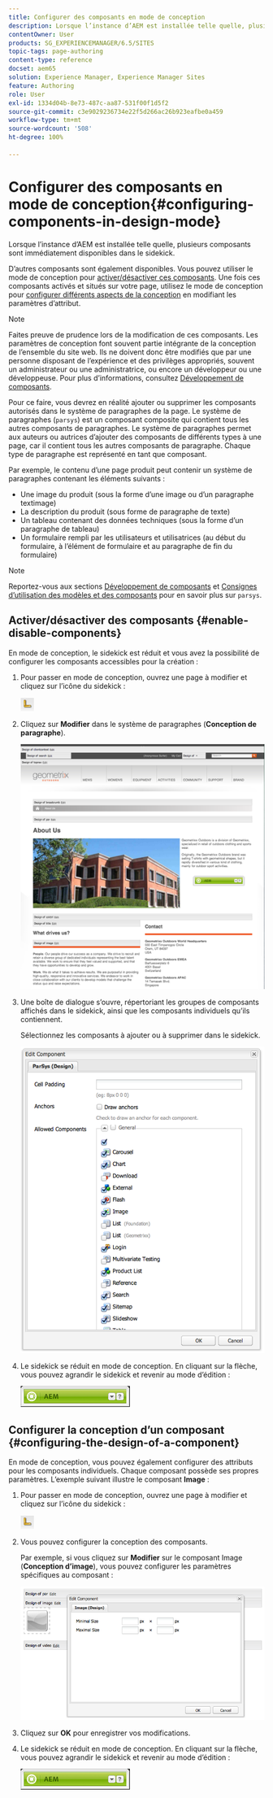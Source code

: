 ```yaml
---
title: Configurer des composants en mode de conception
description: Lorsque l’instance d’AEM est installée telle quelle, plusieurs composants sont immédiatement disponibles dans le sidekick. En outre, divers autres composants sont également disponibles. Vous pouvez utiliser le mode de conception pour activer/désactiver ces composants.
contentOwner: User
products: SG_EXPERIENCEMANAGER/6.5/SITES
topic-tags: page-authoring
content-type: reference
docset: aem65
solution: Experience Manager, Experience Manager Sites
feature: Authoring
role: User
exl-id: 1334d04b-8e73-487c-aa87-531f00f1d5f2
source-git-commit: c3e9029236734e22f5d266ac26b923eafbe0a459
workflow-type: tm+mt
source-wordcount: '508'
ht-degree: 100%

---
```


# Configurer des composants en mode de conception{#configuring-components-in-design-mode}

Lorsque l’instance d’AEM est installée telle quelle, plusieurs composants sont immédiatement disponibles dans le sidekick.

D’autres composants sont également disponibles. Vous pouvez utiliser le mode de conception pour [activer/désactiver ces composants](#enabledisablecomponentsusingdesignmode). Une fois ces composants activés et situés sur votre page, utilisez le mode de conception pour [configurer différents aspects de la conception](#configuringcomponentsusingdesignmode) en modifiant les paramètres d’attribut.

>[!NOTE]
>
>Faites preuve de prudence lors de la modification de ces composants. Les paramètres de conception font souvent partie intégrante de la conception de l’ensemble du site web. Ils ne doivent donc être modifiés que par une personne disposant de l’expérience et des privilèges appropriés, souvent un administrateur ou une administratrice, ou encore un développeur ou une développeuse. Pour plus d’informations, consultez [Développement de composants](/help/sites-developing/components.md).

Pour ce faire, vous devrez en réalité ajouter ou supprimer les composants autorisés dans le système de paragraphes de la page. Le système de paragraphes (`parsys`) est un composant composite qui contient tous les autres composants de paragraphes. Le système de paragraphes permet aux auteurs ou autrices d’ajouter des composants de différents types à une page, car il contient tous les autres composants de paragraphe. Chaque type de paragraphe est représenté en tant que composant.

Par exemple, le contenu d’une page produit peut contenir un système de paragraphes contenant les éléments suivants :

* Une image du produit (sous la forme d’une image ou d’un paragraphe textimage)
* La description du produit (sous forme de paragraphe de texte)
* Un tableau contenant des données techniques (sous la forme d’un paragraphe de tableau)
* Un formulaire rempli par les utilisateurs et utilisatrices (au début du formulaire, à l’élément de formulaire et au paragraphe de fin du formulaire)

>[!NOTE]
>
>Reportez-vous aux sections [Développement de composants](/help/sites-developing/components.md#paragraphsystem) et [Consignes d’utilisation des modèles et des composants](/help/sites-developing/dev-guidelines-bestpractices.md#guidelines-for-using-templates-and-components) pour en savoir plus sur `parsys`.

## Activer/désactiver des composants {#enable-disable-components}

En mode de conception, le sidekick est réduit et vous avez la possibilité de configurer les composants accessibles pour la création :

1. Pour passer en mode de conception, ouvrez une page à modifier et cliquez sur l’icône du sidekick :

   ![Mode de conception](do-not-localize/chlimage_1.png)

1. Cliquez sur **Modifier** dans le système de paragraphes (**Conception de paragraphe**).

   ![screen_shot_2012-02-08at102726am](assets/screen_shot_2012-02-08at102726am.png)

1. Une boîte de dialogue s’ouvre, répertoriant les groupes de composants affichés dans le sidekick, ainsi que les composants individuels qu’ils contiennent.

   Sélectionnez les composants à ajouter ou à supprimer dans le sidekick.

   ![screen_shot_2012-02-08at103407am](assets/screen_shot_2012-02-08at103407am.png)

1. Le sidekick se réduit en mode de conception. En cliquant sur la flèche, vous pouvez agrandir le sidekick et revenir au mode d’édition :

   ![Sidekick réduit](do-not-localize/sidekick-collapsed.png)

## Configurer la conception d’un composant {#configuring-the-design-of-a-component}

En mode de conception, vous pouvez également configurer des attributs pour les composants individuels. Chaque composant possède ses propres paramètres. L’exemple suivant illustre le composant **Image** :

1. Pour passer en mode de conception, ouvrez une page à modifier et cliquez sur l’icône du sidekick :

   ![Mode de conception - Sidekick](do-not-localize/chlimage_1-1.png)

1. Vous pouvez configurer la conception des composants.

   Par exemple, si vous cliquez sur **Modifier** sur le composant Image (**Conception d’image**), vous pouvez configurer les paramètres spécifiques au composant :

   ![chlimage_1-5](assets/chlimage_1-5.png)

1. Cliquez sur **OK** pour enregistrer vos modifications.

1. Le sidekick se réduit en mode de conception. En cliquant sur la flèche, vous pouvez agrandir le sidekick et revenir au mode d’édition :

   ![Sidekick réduit](do-not-localize/sidekick-collapsed-1.png)
